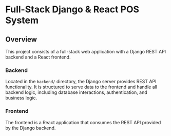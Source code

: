 # Full-Stack Django & React POS System

## Overview

This project consists of a full-stack web application with a Django REST API backend and a React frontend.

### Backend

Located in the `backend/` directory, the Django server provides REST API functionality. It is structured to serve data to the frontend and handle all backend logic, including database interactions, authentication, and business logic.

### Frontend

The frontend is a React application that consumes the REST API provided by the Django backend.


